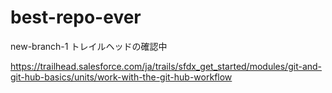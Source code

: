 # best-repo-ever
new-branch-1
トレイルヘッドの確認中

https://trailhead.salesforce.com/ja/trails/sfdx_get_started/modules/git-and-git-hub-basics/units/work-with-the-git-hub-workflow
